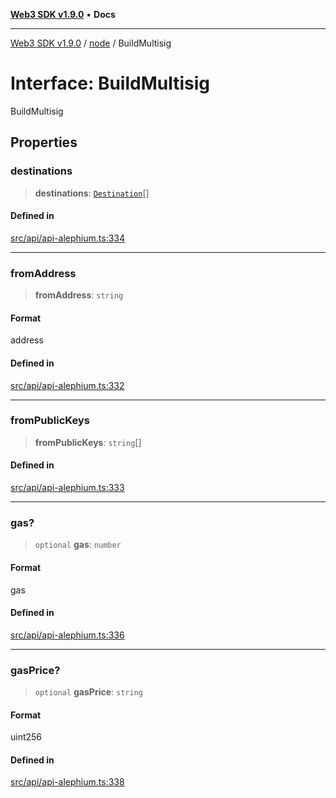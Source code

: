 [**Web3 SDK v1.9.0**](../../../README.md) • **Docs**

***

[Web3 SDK v1.9.0](../../../globals.md) / [node](../README.md) / BuildMultisig

# Interface: BuildMultisig

BuildMultisig

## Properties

### destinations

> **destinations**: [`Destination`](Destination.md)[]

#### Defined in

[src/api/api-alephium.ts:334](https://github.com/Mystic-Nayy/alephium-web3/blob/c1afd789a197ce5fe21f08c2965942090157c33d/packages/web3/src/api/api-alephium.ts#L334)

***

### fromAddress

> **fromAddress**: `string`

#### Format

address

#### Defined in

[src/api/api-alephium.ts:332](https://github.com/Mystic-Nayy/alephium-web3/blob/c1afd789a197ce5fe21f08c2965942090157c33d/packages/web3/src/api/api-alephium.ts#L332)

***

### fromPublicKeys

> **fromPublicKeys**: `string`[]

#### Defined in

[src/api/api-alephium.ts:333](https://github.com/Mystic-Nayy/alephium-web3/blob/c1afd789a197ce5fe21f08c2965942090157c33d/packages/web3/src/api/api-alephium.ts#L333)

***

### gas?

> `optional` **gas**: `number`

#### Format

gas

#### Defined in

[src/api/api-alephium.ts:336](https://github.com/Mystic-Nayy/alephium-web3/blob/c1afd789a197ce5fe21f08c2965942090157c33d/packages/web3/src/api/api-alephium.ts#L336)

***

### gasPrice?

> `optional` **gasPrice**: `string`

#### Format

uint256

#### Defined in

[src/api/api-alephium.ts:338](https://github.com/Mystic-Nayy/alephium-web3/blob/c1afd789a197ce5fe21f08c2965942090157c33d/packages/web3/src/api/api-alephium.ts#L338)
